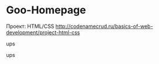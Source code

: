 # Goo-Homepage
Проект: HTML/CSS
http://codenamecrud.ru/basics-of-web-development/project-html-css

ups

ups